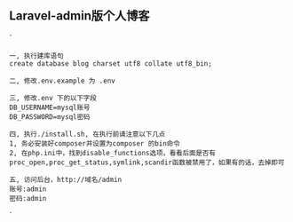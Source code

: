 ## Laravel-admin版个人博客
`   

    一, 执行建库语句
    create database blog charset utf8 collate utf8_bin;

    二, 修改.env.example 为 .env

    三, 修改.env 下的以下字段
    DB_USERNAME=mysql账号
    DB_PASSWORD=mysql密码
    
    四, 执行./install.sh, 在执行前请注意以下几点
    1, 务必安装好composer并设置为composer 的bin命令
    2, 在php.ini中，找到disable_functions选项，看看后面是否有proc_open,proc_get_status,symlink,scandir函数被禁用了，如果有的话，去掉即可
    
    五, 访问后台，http://域名/admin 
    账号:admin
    密码:admin
` 

